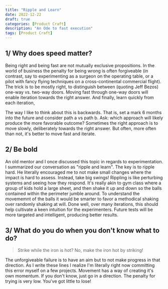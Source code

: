 ```yaml
---
title: "Ripple and Learn"
date: 2022-12-22
draft: true
categories: [Product Craft]
description: "An Ode to fast execution" 
tags: [Product Craft]
---
```


## 1/ Why does speed matter?

Being right and being fast are not mutually exclusive propositions. In the world of business the penalty for being wrong is often forgiveable (in contrast, say to experimenting as a surgeon on the operating table, or a pilot with fancy flying techniques on a cross-continental commercial flight). The trick is to be mostly right, to distinguish between (quoting Jeff Bezos) one-way vs. two-way doors. Moving fast through one-way doors will enable iteration towards the right answer. And finally, learn quickly from each iteration, 

The way I like to think about this is backwards. That is, set a mark 6 months into the future and consider path a vs path b. Ask: which approach will likely produce the more favorable outcome? Sometimes the right approach is to move slowly, deliberately towards the right answer. But often, more often than not, it's better to move fast and iterate.

## 2/ Be bold

An old mentor and I once discussed this topic in regards to experimentation. I summarized our conversation as "ripple and learn". The key is to ripple hard. He literally encouraged me to not make small changes where the impact is hard to assess. Instead, take big swings! Rippling is like perturbing systems and seeing how they respond. It's really akin to gym class where a group of kids hold a large sheet, and then shake it up and down so the balls contained within the perimeter jumble around. To understand the movememnt of the balls it would be smarter to favor a methodical shaking over randomly shaking at will. Done well, over many iterations, this should help cultivate a keen intuition for the experimenters. Future tests will be more targeted and intelligent, producing better results. 

## 3/ What do you do when you don't know what to do?
> Strike while the iron is hot? No, make the iron hot by striking! 

The unforgiveable failure is to have an aim but to not make progress in that direction. As I write these lines I realize I'm literally right now committing this error myself on a few projects. Movement has a way of creating it's own momentum. If you don't know, just go in a direction. The penalty for trying is very low. You've got little to lose!

